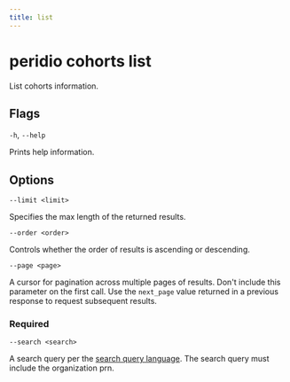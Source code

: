 ```yaml
---
title: list
---
```


# peridio cohorts list

List cohorts information.

## Flags

`-h`, `--help`

Prints help information.

## Options

`--limit <limit>`

Specifies the max length of the returned results.

`--order <order>`

Controls whether the order of results is ascending or descending.

`--page <page>`

A cursor for pagination across multiple pages of results. Don't include this parameter on the first call. Use the `next_page` value returned in a previous response to request subsequent results.

### Required

`--search <search>`

A search query per the [search query language](https://docs.peridio.com/admin-api#section/Search-Query-Language). The search query must include the organization prn.

